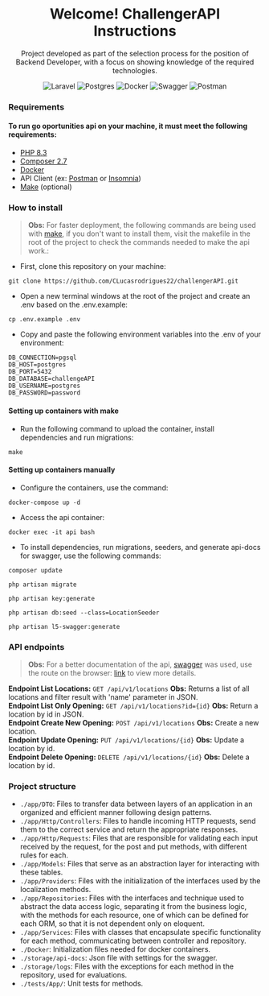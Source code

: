 <h1 align='center'>
  Welcome! ChallengerAPI Instructions
</h1>

<p align='center'>
  Project developed as part of the selection process for the position of Backend Developer,
with a focus on showing knowledge of the required technologies.
</p>

<div align="center">

![Laravel](https://img.shields.io/badge/laravel-%23FF2D20.svg?style=for-the-badge&logo=laravel&logoColor=white)
![Postgres](https://img.shields.io/badge/postgres-%23316192.svg?style=for-the-badge&logo=postgresql&logoColor=white)
![Docker](https://img.shields.io/badge/docker-%230db7ed.svg?style=for-the-badge&logo=docker&logoColor=white)
![Swagger](https://img.shields.io/badge/-Swagger-%23Clojure?style=for-the-badge&logo=swagger&logoColor=white)
![Postman](https://img.shields.io/badge/Postman-FF6C37?style=for-the-badge&logo=postman&logoColor=white)

</div>

### Requirements

#### To run go oportunities api on your machine, it must meet the following requirements:


- [PHP 8.3](https://www.php.net/downloads)
- [Composer 2.7](https://getcomposer.org/download/)
- [Docker](https://www.docker.com/)
- API Client (ex: [Postman](https://www.postman.com/downloads/) or [Insomnia](https://insomnia.rest/download))
- [Make](https://www.gnu.org/software/make/) (optional)

### How to install

> **Obs:** For faster deployment, the following commands are being used with [make](https://www.gnu.org/software/make/), if you don't want to install them, visit the makefile in the root of the project to check the commands needed to make the api work.:

- First, clone this repository on your machine:

```
git clone https://github.com/CLucasrodrigues22/challengerAPI.git
```

- Open a new terminal windows at the root of the project and create an .env based on the .env.example:

```
cp .env.example .env
```

- Copy and paste the following environment variables into the .env of your environment:

```
DB_CONNECTION=pgsql
DB_HOST=postgres
DB_PORT=5432
DB_DATABASE=challengeAPI
DB_USERNAME=postgres
DB_PASSWORD=password
```

#### Setting up containers with make
- Run the following command to upload the container, install dependencies and run migrations:

```
make
```

#### Setting up containers manually
- Configure the containers, use the command:

```
docker-compose up -d
```

- Access the api container:

```
docker exec -it api bash
```

- To install dependencies, run migrations, seeders, and generate api-docs for swagger, use the following commands:

```
composer update
```
```
php artisan migrate
```
```
php artisan key:generate
```
```
php artisan db:seed --class=LocationSeeder
```
```
php artisan l5-swagger:generate
```

### API endpoints

> **Obs:** For a better documentation of the api, [swagger](https://github.com/DarkaOnLine/L5-Swagger) was used, use the route on the browser: [link](http://localhost/api/documentation) to view more details.

**Endpoint List Locations:** `GET /api/v1/locations` **Obs:** Returns a list of all locations and filter result with 'name' parameter in JSON. <br/>
**Endpoint List Only Opening:** `GET /api/v1/locations?id={id}` **Obs:** Return a location by id in JSON. <br/>
**Endpoint Create New Opening:** `POST /api/v1/locations` **Obs:** Create a new location. <br/>
**Endpoint Update Opening:** `PUT /api/v1/locations/{id}` **Obs:** Update a location by id. <br/>
**Endpoint Delete Opening:** `DELETE /api/v1/locations/{id}` **Obs:** Delete a location by id. <br/>


### Project structure

- `./app/DTO`: Files to transfer data between layers of an application in an organized and efficient manner following design patterns.
- `./app/Http/Controllers`: Files to handle incoming HTTP requests, send them to the correct service and return the appropriate responses.
- `./app/Http/Requests`: Files that are responsible for validating each input received by the request, for the post and put methods, with different rules for each.
- `./app/Models`: Files that serve as an abstraction layer for interacting with these tables.
- `./app/Providers`: Files with the initialization of the interfaces used by the localization methods.
- `./app/Repositories`: Files with the interfaces and technique used to abstract the data access logic, separating it from the business logic, with the methods for each resource, one of which can be defined for each ORM, so that it is not dependent only on eloquent.
- `./app/Services`: Files with classes that encapsulate specific functionality for each method, communicating between controller and repository.
- `./Docker`: Initialization files needed for docker containers.
- `./storage/api-docs`: Json file with settings for the swagger.
- `./storage/logs`: Files with the exceptions for each method in the repository, used for evaluations.
- `./tests/App/`: Unit tests for methods.



